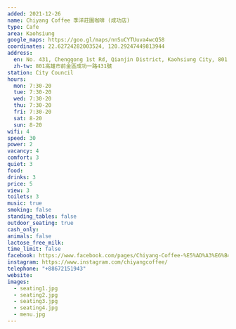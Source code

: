 ```yaml
---
added: 2021-12-26
name: Chiyang Coffee 季洋莊園咖啡 (成功店)
type: Cafe
area: Kaohsiung
google_maps: https://goo.gl/maps/nnSuCYTUuva4wcQ58
coordinates: 22.62724282003524, 120.29247449813944
address:
  en: No. 431, Chenggong 1st Rd, Qianjin District, Kaohsiung City, 801
  zh-tw: 801高雄市前金區成功一路431號
station: City Council
hours:
  mon: 7:30-20
  tue: 7:30-20
  wed: 7:30-20
  thu: 7:30-20
  fri: 7:30-20
  sat: 8-20
  sun: 8-20
wifi: 4
speed: 30
power: 2
vacancy: 4
comfort: 3
quiet: 3
food: 
drinks: 3
price: 5
view: 3
toilets: 3
music: true
smoking: false
standing_tables: false
outdoor_seating: true
cash_only: 
animals: false
lactose_free_milk: 
time_limit: false
facebook: https://www.facebook.com/pages/Chiyang-Coffee-%E5%AD%A3%E6%B4%8B%E8%8E%8A%E5%9C%92%E5%92%96%E5%95%A1-%E6%88%90%E5%8A%9F%E5%BA%97/476397732506051
instagram: https://www.instagram.com/chiyangcoffee/
telephone: "+88672151943"
website: 
images:
  - seating1.jpg
  - seating2.jpg
  - seating3.jpg
  - seating4.jpg
  - menu.jpg
---
```


